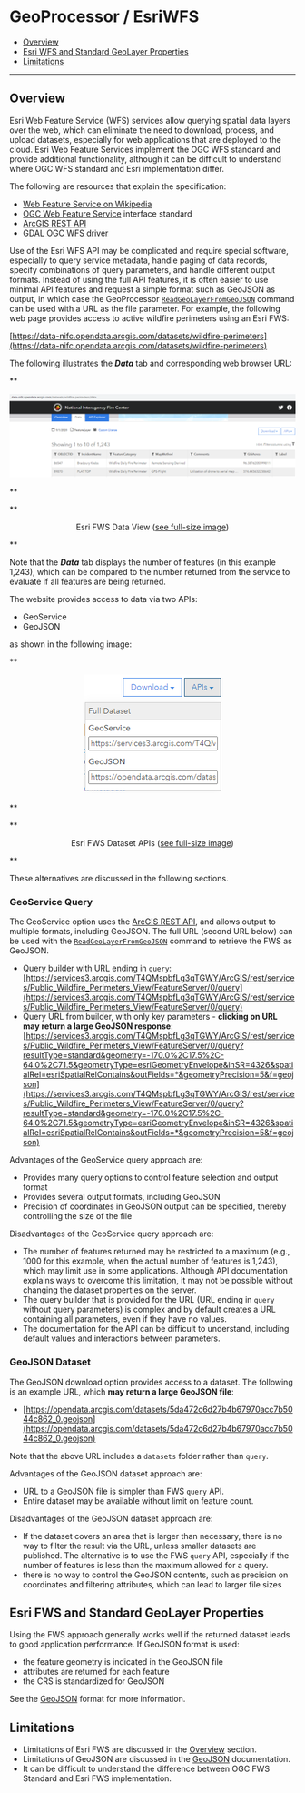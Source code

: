 # GeoProcessor / EsriWFS

* [Overview](#overview)
* [Esri WFS and Standard GeoLayer Properties](#esri-wfs-and-standard-geolayer-properties)
* [Limitations](#limitations)

----------------

## Overview ##

Esri Web Feature Service (WFS) services allow querying spatial data layers over the web,
which can eliminate the need to download, process, and upload datasets,
especially for web applications that are deployed to the cloud.
Esri Web Feature Services implement the OGC WFS standard and provide additional functionality,
although it can be difficult to understand where OGC WFS standard and
Esri implementation differ.

The following are resources that explain the specification:

* [Web Feature Service on Wikipedia](https://en.wikipedia.org/wiki/Web_Feature_Service#:~:text=The%20basic%20Web%20Feature%20Service,web%20feature%20server%20using%20HTTP.)
* [OGC Web Feature Service](https://www.ogc.org/standards/wfs) interface standard
* [ArcGIS REST API](https://developers.arcgis.com/rest/services-reference/query-feature-service-layer-.htm)
* [GDAL OGC WFS driver](https://gdal.org/drivers/vector/wfs.html#vector-wfs)

Use of the Esri WFS API may be complicated and require special software,
especially to query service metadata, handle paging of data records,
specify combinations of query parameters, and handle different output formats.
Instead of using the full API features,
it is often easier to use minimal API features and request a simple format such as GeoJSON as output,
in which case the GeoProcessor
[`ReadGeoLayerFromGeoJSON`](../../command-ref/ReadGeoLayerFromGeoJSON/ReadGeoLayerFromGeoJSON.md) command can be
used with a URL as the file parameter.
For example, the following web page provides access to active wildfire perimeters using an Esri FWS:

[https://data-nifc.opendata.arcgis.com/datasets/wildfire-perimeters](https://data-nifc.opendata.arcgis.com/datasets/wildfire-perimeters)

The following illustrates the ***Data*** tab and corresponding web browser URL:

**<p style="text-align: center;">
![data-view](data-view.png)
</p>**

**<p style="text-align: center;">
Esri FWS Data View (<a href="../data-view.png">see full-size image</a>)
</p>**

Note that the ***Data*** tab displays the number of features (in this example 1,243),
which can be compared to the number returned from the service to evaluate if all
features are being returned.

The website provides access to data via two APIs:

* GeoService
* GeoJSON

as shown in the following image:

**<p style="text-align: center;">
![download-apis](download-apis.png)
</p>**

**<p style="text-align: center;">
Esri FWS Dataset APIs (<a href="../download-apis.png">see full-size image</a>)
</p>**

These alternatives are discussed in the following sections.

### GeoService Query

The GeoService option uses the
[ArcGIS REST API](https://developers.arcgis.com/rest/services-reference/query-feature-service-layer-.htm),
and allows output to multiple formats, including GeoJSON.  The full URL (second URL below) can be used with the
[`ReadGeoLayerFromGeoJSON`](../../command-ref/ReadGeoLayerFromGeoJSON/ReadGeoLayerFromGeoJSON.md) command to retrieve the FWS as GeoJSON.

* Query builder with URL ending in `query`:
  [https://services3.arcgis.com/T4QMspbfLg3qTGWY/ArcGIS/rest/services/Public_Wildfire_Perimeters_View/FeatureServer/0/query](https://services3.arcgis.com/T4QMspbfLg3qTGWY/ArcGIS/rest/services/Public_Wildfire_Perimeters_View/FeatureServer/0/query)
* Query URL from builder, with only key parameters - **clicking on URL may return a large GeoJSON response**:
  [https://services3.arcgis.com/T4QMspbfLg3qTGWY/ArcGIS/rest/services/Public_Wildfire_Perimeters_View/FeatureServer/0/query?resultType=standard&geometry=-170.0%2C17.5%2C-64.0%2C71.5&geometryType=esriGeometryEnvelope&inSR=4326&spatialRel=esriSpatialRelContains&outFields=*&geometryPrecision=5&f=geojson](https://services3.arcgis.com/T4QMspbfLg3qTGWY/ArcGIS/rest/services/Public_Wildfire_Perimeters_View/FeatureServer/0/query?resultType=standard&geometry=-170.0%2C17.5%2C-64.0%2C71.5&geometryType=esriGeometryEnvelope&inSR=4326&spatialRel=esriSpatialRelContains&outFields=*&geometryPrecision=5&f=geojson)

Advantages of the GeoService query approach are:

* Provides many query options to control feature selection and output format
* Provides several output formats, including GeoJSON
* Precision of coordinates in GeoJSON output can be specified,
  thereby controlling the size of the file

Disadvantages of the GeoService query approach are:

* The number of features returned may be restricted to a maximum (e.g., 1000 for this example, when the actual number of features is 1,243),
  which may limit use in some applications.
  Although API documentation explains ways to overcome this limitation,
  it may not be possible without changing the dataset properties on the server.
* The query builder that is provided for the URL
  (URL ending in `query` without query parameters) is complex
  and by default creates a URL containing all parameters,
  even if they have no values.
* The documentation for the API can be difficult to understand,
  including default values and interactions between parameters.

### GeoJSON Dataset

The GeoJSON download option provides access to a dataset.  The following is an example URL,
which **may return a large GeoJSON file**:

* [https://opendata.arcgis.com/datasets/5da472c6d27b4b67970acc7b5044c862_0.geojson](https://opendata.arcgis.com/datasets/5da472c6d27b4b67970acc7b5044c862_0.geojson)

Note that the above URL includes a `datasets` folder rather than `query`.

Advantages of the GeoJSON dataset approach are:

* URL to a GeoJSON file is simpler than FWS `query` API.
* Entire dataset may be available without limit on feature count.

Disadvantages of the GeoJSON dataset approach are:

* If the dataset covers an area that is larger than necessary,
  there is no way to filter the result via the URL,
  unless smaller datasets are published.
  The alternative is to use the FWS `query` API,
  especially if the number of features is less than the maximum allowed for a query.
* there is no way to control the GeoJSON contents, such as precision on coordinates and
  filtering attributes, which can lead to larger file sizes

## Esri FWS and Standard GeoLayer Properties ##

Using the FWS approach generally works well if the returned dataset leads to good application performance.
If GeoJSON format is used:

* the feature geometry is indicated in the GeoJSON file
* attributes are returned for each feature
* the CRS is standardized for GeoJSON

See the [GeoJSON](../GeoJSON/GeoJSON.md) format for more information.

## Limitations ##

* Limitations of Esri FWS are  discussed in the [Overview](#overview) section.
* Limitations of GeoJSON are discussed in the [GeoJSON](../GeoJSON/GeoJSON.md) documentation.
* It can be difficult to understand the difference between OGC FWS Standard and Esri FWS implementation.
